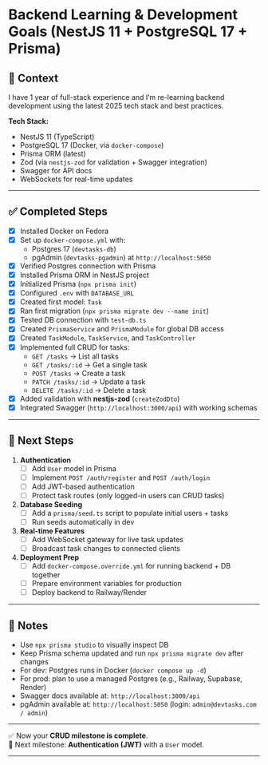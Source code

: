 
# Backend Learning & Development Goals (NestJS 11 + PostgreSQL 17 + Prisma)

## 🧠 Context
I have 1 year of full-stack experience and I’m re-learning backend development
using the latest 2025 tech stack and best practices.

**Tech Stack:**
- NestJS 11 (TypeScript)
- PostgreSQL 17 (Docker, via `docker-compose`)
- Prisma ORM (latest)
- Zod (via `nestjs-zod` for validation + Swagger integration)
- Swagger for API docs
- WebSockets for real-time updates

---

## ✅ Completed Steps
- [x] Installed Docker on Fedora
- [x] Set up `docker-compose.yml` with:
  - Postgres 17 (`devtasks-db`)
  - pgAdmin (`devtasks-pgadmin`) at `http://localhost:5050`
- [x] Verified Postgres connection with Prisma
- [x] Installed Prisma ORM in NestJS project
- [x] Initialized Prisma (`npx prisma init`)
- [x] Configured `.env` with `DATABASE_URL`
- [x] Created first model: `Task`
- [x] Ran first migration (`npx prisma migrate dev --name init`)
- [x] Tested DB connection with `test-db.ts`
- [x] Created `PrismaService` and `PrismaModule` for global DB access
- [x] Created `TaskModule`, `TaskService`, and `TaskController`
- [x] Implemented full CRUD for tasks:
  - `GET /tasks` → List all tasks
  - `GET /tasks/:id` → Get a single task
  - `POST /tasks` → Create a task
  - `PATCH /tasks/:id` → Update a task
  - `DELETE /tasks/:id` → Delete a task
- [x] Added validation with **nestjs-zod** (`createZodDto`)
- [x] Integrated Swagger (`http://localhost:3000/api`) with working schemas

---

## 🎯 Next Steps
1. **Authentication**
   - [ ] Add `User` model in Prisma
   - [ ] Implement `POST /auth/register` and `POST /auth/login`
   - [ ] Add JWT-based authentication
   - [ ] Protect task routes (only logged-in users can CRUD tasks)
2. **Database Seeding**
   - [ ] Add a `prisma/seed.ts` script to populate initial users + tasks
   - [ ] Run seeds automatically in dev
3. **Real-time Features**
   - [ ] Add WebSocket gateway for live task updates
   - [ ] Broadcast task changes to connected clients
4. **Deployment Prep**
   - [ ] Add `docker-compose.override.yml` for running backend + DB together
   - [ ] Prepare environment variables for production
   - [ ] Deploy backend to Railway/Render

---

## 📝 Notes
- Use `npx prisma studio` to visually inspect DB
- Keep Prisma schema updated and run `npx prisma migrate dev` after changes
- For dev: Postgres runs in Docker (`docker compose up -d`)
- For prod: plan to use a managed Postgres (e.g., Railway, Supabase, Render)
- Swagger docs available at: `http://localhost:3000/api`
- pgAdmin available at: `http://localhost:5050` (login: `admin@devtasks.com / admin`)

---

✅ Now your **CRUD milestone is complete**.  
🎯 Next milestone: **Authentication (JWT)** with a `User` model.  

---
